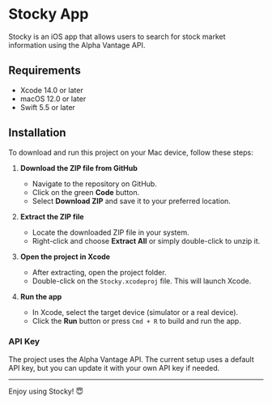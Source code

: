 # Stocky App

Stocky is an iOS app that allows users to search for stock market information using the Alpha Vantage API.

## Requirements

- Xcode 14.0 or later
- macOS 12.0 or later
- Swift 5.5 or later

## Installation

To download and run this project on your Mac device, follow these steps:

1. **Download the ZIP file from GitHub**
   - Navigate to the repository on GitHub.
   - Click on the green **Code** button.
   - Select **Download ZIP** and save it to your preferred location.

2. **Extract the ZIP file**
   - Locate the downloaded ZIP file in your system.
   - Right-click and choose **Extract All** or simply double-click to unzip it.

3. **Open the project in Xcode**
   - After extracting, open the project folder.
   - Double-click on the `Stocky.xcodeproj` file. This will launch Xcode.

4. **Run the app**
   - In Xcode, select the target device (simulator or a real device).
   - Click the **Run** button or press `Cmd + R` to build and run the app.

### API Key

The project uses the Alpha Vantage API. The current setup uses a default API key, but you can update it with your own API key if needed.

---

Enjoy using Stocky! 😇
